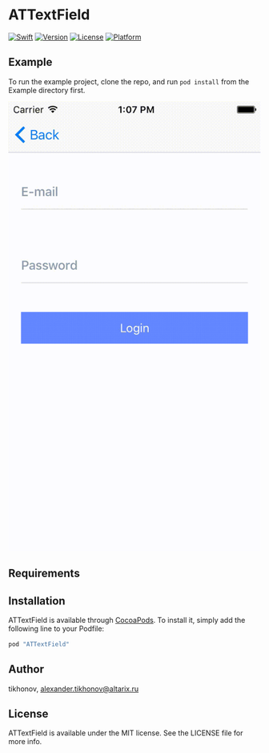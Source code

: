 # ATTextField

<a href="https://developer.apple.com/swift/"><img src="https://img.shields.io/badge/Swift-3.1-orange.svg?style=flat" style="max-height: 300px;" alt="Swift"/></a>
[![Version](https://img.shields.io/cocoapods/v/ATTextField.svg?style=flat)](http://cocoapods.org/pods/ATTextField)
[![License](https://img.shields.io/cocoapods/l/ATTextField.svg?style=flat)](http://cocoapods.org/pods/ATTextField)
[![Platform](https://img.shields.io/cocoapods/p/ATTextField.svg?style=flat)](http://cocoapods.org/pods/ATTextField)

## Example

To run the example project, clone the repo, and run `pod install` from the Example directory first.

<p align="center">
<img src="pic/example.gif" style="max-height: 4480px;" alt="Example using ATTextField">
<br>
</p>

## Requirements

## Installation

ATTextField is available through [CocoaPods](http://cocoapods.org). To install
it, simply add the following line to your Podfile:

```ruby
pod "ATTextField"
```

## Author

tikhonov, alexander.tikhonov@altarix.ru

## License

ATTextField is available under the MIT license. See the LICENSE file for more info.
